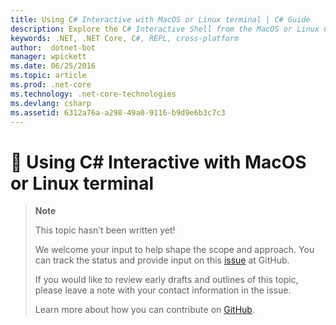 ```yaml
---
title: Using C# Interactive with MacOS or Linux terminal | C# Guide
description: Explore the C# Interactive Shell from the MacOS or Linux Command Line
keywords: .NET, .NET Core, C#, REPL, cross-platform
author:  dotnet-bot
manager: wpickett
ms.date: 06/25/2016
ms.topic: article
ms.prod: .net-core
ms.technology: .net-core-technologies
ms.devlang: csharp
ms.assetid: 6312a76a-a298-49a0-9116-b9d9e6b3c7c3
---
```


# 🔧 Using C# Interactive with MacOS or Linux terminal

> **Note**
> 
> This topic hasn’t been written yet! 
>
> We welcome your input to help shape the scope and approach. You can track the status and provide input on this
> [issue](https://github.com/dotnet/docs/issues/971) at GitHub.
> 
> If you would like to review early drafts and outlines of this topic, please leave a note with your contact information in the issue.
>
> Learn more about how you can contribute on [GitHub](https://github.com/dotnet/docs/blob/master/CONTRIBUTING.md).
>
